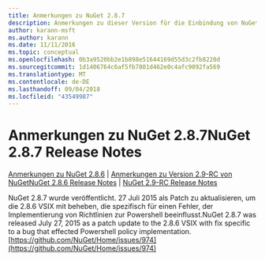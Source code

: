```yaml
---
title: Anmerkungen zu NuGet 2.8.7
description: Anmerkungen zu dieser Version für die Einbindung von NuGet 2.8.7 bekannte Probleme, Fehlerkorrekturen, hinzugefügter Features und DCRs.
author: karann-msft
ms.author: karann
ms.date: 11/11/2016
ms.topic: conceptual
ms.openlocfilehash: 0b3a9520bb2e1b898e51644169d55d3c2fb8220d
ms.sourcegitcommit: 1d1406764c6af5fb7801d462e0c4afc9092fa569
ms.translationtype: MT
ms.contentlocale: de-DE
ms.lasthandoff: 09/04/2018
ms.locfileid: "43549987"
---
```

# <a name="nuget-287-release-notes"></a><span data-ttu-id="ee20d-103">Anmerkungen zu NuGet 2.8.7</span><span class="sxs-lookup"><span data-stu-id="ee20d-103">NuGet 2.8.7 Release Notes</span></span>

<span data-ttu-id="ee20d-104">[Anmerkungen zu NuGet 2.8.6](../release-notes/nuget-2.8.6.md) | [Anmerkungen zu Version 2.9-RC von NuGet](../release-notes/nuget-2.9-RC.md)</span><span class="sxs-lookup"><span data-stu-id="ee20d-104">[NuGet 2.8.6 Release Notes](../release-notes/nuget-2.8.6.md) | [NuGet 2.9-RC Release Notes](../release-notes/nuget-2.9-RC.md)</span></span>

<span data-ttu-id="ee20d-105">NuGet 2.8.7 wurde veröffentlicht. 27 Juli 2015 als Patch zu aktualisieren, um die 2.8.6 VSIX mit beheben, die spezifisch für einen Fehler, der Implementierung von Richtlinien zur Powershell beeinflusst.</span><span class="sxs-lookup"><span data-stu-id="ee20d-105">NuGet 2.8.7 was released July 27, 2015 as a patch update to the 2.8.6 VSIX with fix specific to a bug that effected Powershell policy implementation.</span></span>
[https://github.com/NuGet/Home/issues/974](https://github.com/NuGet/Home/issues/974)